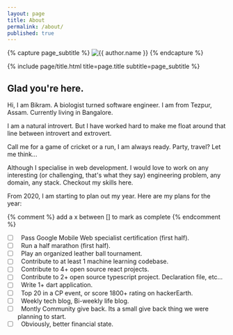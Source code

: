 ```yaml
---
layout: page
title: About
permalink: /about/
published: true
---
```


<div class="page" markdown="1">

{% capture page_subtitle %}
<img
    class="me"
    alt="{{ author.name }}"
    src="{{ site.author.photo | relative_url }}"
    srcset="{{ site.author.photo2x | relative_url }} 2x"
/>
{% endcapture %}

{% include page/title.html title=page.title subtitle=page_subtitle %}

## Glad you're here.

Hi, I am Bikram. A biologist turned software engineer. I am from Tezpur, Assam. Currently living in Bangalore.

I am a natural introvert. But I have worked hard to make me float around that line between introvert and extrovert. 

Call me for a game of cricket or a run, I am always ready. Party, travel? Let me think...


Although I specialise in web development. I would love to work on any interesting (or challenging, that's what they say) engineering problem, any domain, any stack. Checkout my skills here.

From 2020, I am starting to plan out my year. Here are my plans for the year:

{% comment %} add a x  between [] to mark as complete {% endcomment %}

- [ ] &nbsp; Pass Google Mobile Web specialist certification (first half).
- [ ] &nbsp; Run a half marathon (first half).
- [ ] &nbsp; Play an organized leather ball tournament.
- [ ] &nbsp; Contribute to at least 1 machine learning codebase.
- [ ] &nbsp; Contribute to 4+ open source react projects.
- [ ] &nbsp; Contribute to 2+ open source typescript project. Declaration file, etc...
- [ ] &nbsp; Write 1+ dart application.
- [ ] &nbsp; Top 20 in a CP event, or score 1800+ rating on hackerEarth.
- [ ] &nbsp; Weekly tech blog, Bi-weekly life blog.
- [ ] &nbsp; Montly Community give back. Its a small give back thing we were planning to start.
- [ ] &nbsp; Obviously, better financial state.

</div>

